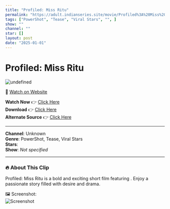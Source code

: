 ```yaml
---
title: "Profiled: Miss Ritu"
permalink: "https://adult.indianseries.site/movie/Profiled%3A%20Miss%20Ritu"
tags: ["PowerShot", "Tease", "Viral Stars", "", ]
show: ""
channel: ""
star: []
layout: post
date: "2025-01-01"
---
```


# Profiled: Miss Ritu

![undefined](https://desisins.com/wp-content/uploads/2024/07/Miss-Ritu-DesiSins.com_.jpg)

🔗 [Watch on Website](https://adult.indianseries.site/movie/Profiled%3A%20Miss%20Ritu)

**Watch Now** 👉 [Click Here](https://adult.indianseries.site/movie/Profiled%3A%20Miss%20Ritu)  
**Download** 👉 [Click Here](https://adult.indianseries.site/movie/Profiled%3A%20Miss%20Ritu)  
**Alternate Source** 👉 [Click Here](https://adult.indianseries.site/movie/Profiled%3A%20Miss%20Ritu)

---

**Channel**: Unknown  
**Genre**: PowerShot, Tease, Viral Stars  
**Stars**:   
**Show**: *Not specified*

---

### 🔥 About This Clip

Profiled: Miss Ritu is a bold and exciting short film featuring . Enjoy a passionate story filled with desire and drama.
 
🖼️ Screenshot:  
![Screenshot](https://desisins.com/wp-content/uploads/2024/07/Miss-Ritu-DesiSins.com_.jpg)
